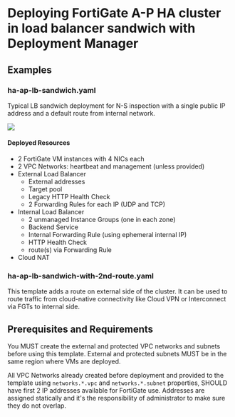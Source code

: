 # Deploying FortiGate A-P HA cluster in load balancer sandwich with Deployment Manager

## Examples

### ha-ap-lb-sandwich.yaml
Typical LB sandwich deployment for N-S inspection with a single public IP address and a default route from internal network.

![](https://lucid.app/publicSegments/view/03485829-8611-4788-a993-d32514d9a631/image.png)

#### Deployed Resources
- 2 FortiGate VM instances with 4 NICs each
- 2 VPC Networks: heartbeat and management (unless provided)
- External Load Balancer
    - External addresses
    - Target pool
    - Legacy HTTP Health Check
    - 2 Forwarding Rules for each IP (UDP and TCP)
- Internal Load Balancer
    - 2 unmanaged Instance Groups (one in each zone)
    - Backend Service
    - Internal Forwarding Rule (using ephemeral internal IP)
    - HTTP Health Check
    - route(s) via Forwarding Rule
- Cloud NAT

### ha-ap-lb-sandwich-with-2nd-route.yaml
This template adds a route on external side of the cluster. It can be used to route traffic from cloud-native connectivity like Cloud VPN or Interconnect via FGTs to internal side.

## Prerequisites and Requirements
You MUST create the external and protected VPC networks and subnets before using this template. External and protected subnets MUST be in the same region where VMs are deployed.

All VPC Networks already created before deployment and provided to the template using `networks.*.vpc` and `networks.*.subnet` properties, SHOULD have first 2 IP addresses available for FortiGate use. Addresses are assigned statically and it's the responsibility of administrator to make sure they do not overlap.
